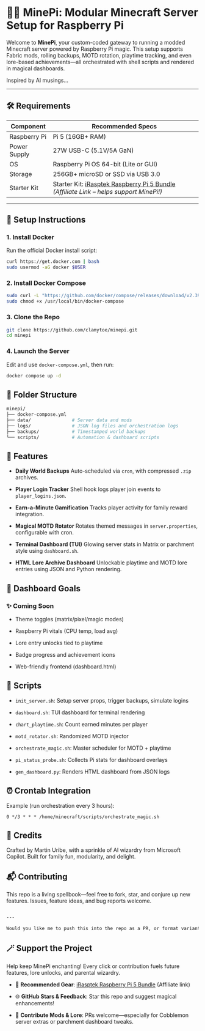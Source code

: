# 🧙‍♂️ MinePi: Modular Minecraft Server Setup for Raspberry Pi

Welcome to **MinePi**, your custom-coded gateway to running a modded Minecraft server powered by Raspberry Pi magic. This setup supports Fabric mods, rolling backups, MOTD rotation, playtime tracking, and even lore-based achievements—all orchestrated with shell scripts and rendered in magical dashboards.

Inspired by AI musings...

---

## 🛠 Requirements

| Component           | Recommended Specs                      |
|--------------------|----------------------------------------|
| Raspberry Pi       | Pi 5 (16GB+ RAM)                        |
| Power Supply       | 27W USB-C (5.1V/5A GaN)                |
| OS                 | Raspberry Pi OS 64-bit (Lite or GUI)  |
| Storage            | 256GB+ microSD or SSD via USB 3.0     |
| Starter Kit        | Starter Kit: [iRasptek Raspberry Pi 5 Bundle](https://www.amazon.com/dp/B0DSSQ8C53?tag=clamytoe-20) *(Affiliate Link – helps support MinePi!)* |

---

## 🚀 Setup Instructions

### 1. Install Docker

Run the official Docker install script:

```bash
curl https://get.docker.com | bash
sudo usermod -aG docker $USER
```

### 2. Install Docker Compose

```bash
sudo curl -L "https://github.com/docker/compose/releases/download/v2.39.1/docker-compose-$(uname -s)-$(uname -m)" -o /usr/local/bin/docker-compose
sudo chmod +x /usr/local/bin/docker-compose
```

### 3. Clone the Repo

```bash
git clone https://github.com/clamytoe/minepi.git
cd minepi
```

### 4. Launch the Server

Edit and use `docker-compose.yml`, then run:

```bash
docker compose up -d
```

## 📂 Folder Structure

```bash
minepi/
├── docker-compose.yml
├── data/               # Server data and mods
├── logs/               # JSON log files and orchestration logs
├── backups/            # Timestamped world backups
└── scripts/            # Automation & dashboard scripts
```

## 📜 Features

- **Daily World Backups** Auto-scheduled via `cron`, with compressed `.zip` archives.

- **Player Login Tracker** Shell hook logs player join events to `player_logins.json`.

- **Earn-a-Minute Gamification** Tracks player activity for family reward integration.

- **Magical MOTD Rotator** Rotates themed messages in `server.properties`, configurable with cron.

- **Terminal Dashboard (TUI)** Glowing server stats in Matrix or parchment style using `dashboard.sh`.

- **HTML Lore Archive Dashboard** Unlockable playtime and MOTD lore entries using JSON and Python rendering.

## 🧠 Dashboard Goals

### ✨ Coming Soon

- Theme toggles (matrix/pixel/magic modes)

- Raspberry Pi vitals (CPU temp, load avg)

- Lore entry unlocks tied to playtime

- Badge progress and achievement icons

- Web-friendly frontend (dashboard.html)

## 🧪 Scripts

- `init_server.sh`: Setup server props, trigger backups, simulate logins

- `dashboard.sh`: TUI dashboard for terminal rendering

- `chart_playtime.sh`: Count earned minutes per player

- `motd_rotator.sh`: Randomized MOTD injector

- `orchestrate_magic.sh`: Master scheduler for MOTD + playtime

- `pi_status_probe.sh`: Collects Pi stats for dashboard overlays

- `gen_dashboard.py`: Renders HTML dashboard from JSON logs

## ⏰ Crontab Integration

Example (run orchestration every 3 hours):

```cron
0 */3 * * * /home/minecraft/scripts/orchestrate_magic.sh
```

## 🧙 Credits

Crafted by Martin Uribe, with a sprinkle of AI wizardry from Microsoft Copilot. Built for family fun, modularity, and delight.

## 📬 Contributing

This repo is a living spellbook—feel free to fork, star, and conjure up new features. Issues, feature ideas, and bug reports welcome.

```txt

---

Would you like me to push this into the repo as a PR, or format variants for parchment-style and matrix-mode themes? We can even embed the dashboard preview as an image or animation later. Let’s keep the magic flowing! 🪄📦
```

## 🪄 Support the Project

Help keep MinePi enchanting! Every click or contribution fuels future features, lore unlocks, and parental wizardry.

- 🛒 **Recommended Gear**: [iRasptek Raspberry Pi 5 Bundle](https://www.amazon.com/dp/B0DSSQ8C53?tag=clamytoe-20) (Affiliate link)

- 🌐 **GitHub Stars & Feedback**: Star this repo and suggest magical enhancements!

- 🍄 **Contribute Mods & Lore**: PRs welcome—especially for Cobblemon server extras or parchment dashboard tweaks.
